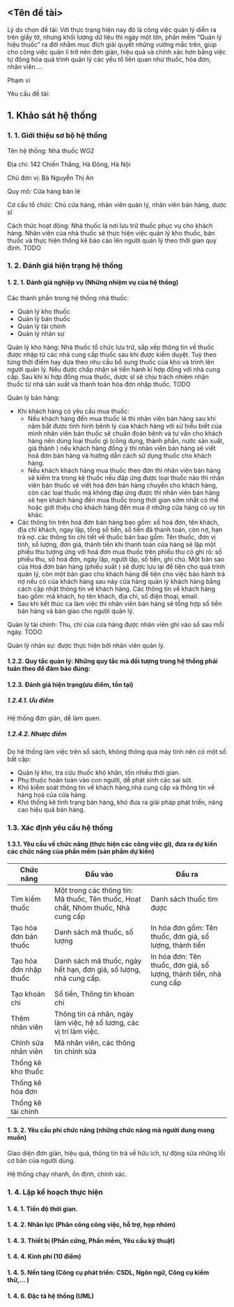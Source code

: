 ## <Tên đề tài>



Lý do chọn đề tài: Với thực trạng hiện nay đó là công việc quản lý diễn ra trên giấy tờ, nhưng khối lượng dữ liệu thì ngày một lớn, phần mềm “Quản lý hiệu thuốc” ra đời nhằm mục đích giải quyết những vướng mắc trên, giúp cho công việc quản lí trở nên đơn giản, hiệu quả và chính xác hơn bằng việc tự động hóa quá trình quản lý các yếu tố liên quan như thuốc, hóa đơn, nhân viên…. 

Phạm vi

Yêu cầu đề tài: 



## 1. Khảo sát hệ thống

### 1. 1. Giới thiệu sơ bộ hệ thống

Tên hệ thống: Nhà thuốc WG2

Địa chỉ: 142 Chiến Thắng, Hà Đông, Hà Nội

Chủ đơn vị: Bà Nguyễn Thị An

Quy mô: Cửa hàng bán lẻ

Cơ cấu tổ chức: Chủ cửa hàng, nhân viên quản lý, nhân viên bán hàng, dược sĩ

Cách thức hoạt động: Nhà thuốc là nơi lưu trữ thuốc phục vụ cho khách hàng. Nhân viên của nhà thuốc sẽ thực hiện việc quản lý kho thuốc, bán thuốc và thực hiện thống kê báo cáo lên người quản lý theo thời gian quy định. TODO

### 1. 2. Đánh giá hiện trạng hệ thống

#### 1. 2. 1. Đánh giá nghiệp vụ (Những nhiệm vụ của hệ thống)

Các thành phần trong hệ thống nhà thuốc: 

- Quản lý kho thuốc
- Quản lý bán thuốc
- Quản lý tài chính
- Quản lý nhân sự

Quản lý kho hàng: Nhà thuốc tổ chức lưu trữ, sắp xếp thông tin về thuốc được nhập từ các nhà cung cấp thuốc sau khi được kiểm duyệt. Tuỳ theo từng thời điểm hay dựa theo nhu cầu bổ sung thuốc của kho và trình lên người quản lý. Nếu được chấp nhận sẽ tiến hành kí hợp đồng với nhà cung cấp. Sau khi kí hợp đồng mua thuốc, dược sĩ sẽ chịu trách nhiệm nhận thuốc từ nhà sản xuất và thanh toán hóa đơn nhập thuốc. TODO

Quản lý bán hàng: 

- Khi khách hàng có yêu cầu mua thuốc: 
  - Nếu khách hàng đến mua thuốc lẻ thì nhân viên bán hàng sau khi năm bắt được tình hình bênh lý của khách hàng với sử hiểu biết của mình nhân viên bán thuốc sẽ chuẩn đoán bệnh và tư vấn cho khách hàng nên dùng loại thuốc gì (công dụng, thành phần, nước sản xuất, giá thành ) nếu khách hàng đồng ý thí nhân viên bán hàng sẽ viết hoá đơn bán hàng và hướng dẫn cách sử dụng thuốc cho khách hàng. 
  - Nếu khách khách hàng mua thuốc theo đơn thì nhân viên bán hàng sẽ kiểm tra trong kệ thuốc nếu đáp ứng được loại thuốc nào thì nhân viên bán thuốc sẽ viết hoá đơn bán hàng chuyển cho khách hàng, còn các loại thuốc mà không đáp ứng được thì nhân viên bán hàng sẽ hẹn khách hàng đến mua thuốc trong thời gian sớm nhất có thể hoặc giới thiệu cho khách hàng đến mua ở những cửa hàng có uy tín khác. 
- Các thông tin trên hoá đơn bán hàng bao gồm: số hoá đơn, tên khách, địa chỉ khách, ngay lập, tổng số tiền, số tiền đã thanh toán, còn nợ, hạn trả nợ. các thông tin chi tiết về thuốc bán bao gồm: Tên thuốc, đơn vị tính, số lượng, đơn giá, thành tiền khi thanh toán cửa hàng sẽ lập một phiếu thu tương ứng với hoá đơn mua thuốc trên phiếu thu có ghi rõ: số phiếu thu, số hoá đơn, ngày lập, người lập, số tiền, ghi chú. Một bản sao của Hoá đơn bán hàng (phiếu xuất ) sẽ được lưu lại để tiện cho quá trình quản lý, còn một bản giao cho khách hàng để tiện cho việc bảo hành trả nợ nếu có của khách hàng sau này cửa hàng quản lý khách hàng bằng cách cập nhật thông tin về khách hàng. Các thông tin về khách hàng bao gồm: mã khách, họ tên khách, địa chỉ, số điện thoại, email. 
- Sau khi kết thúc ca làm việc thì nhân viên bán hàng sẽ tổng hợp số tiền bán hàng và bàn giao cho người quản lý. 

Quản lý tài chính: Thu, chi của cửa hàng được nhân viên ghi vào sổ sau mỗi ngày. TODO

Quản lý nhân sự: được thực hiện bởi nhân viên quản lý. 

#### 1.2.2. Quy tắc quản lý: Những quy tắc mà đối tượng trong hệ thống phải tuân theo để đảm bảo đúng: 



#### 1.2.3. Đánh giá hiện trạng(ưu điểm, tồn tại)

##### 1.2.4.1. Ưu điểm

Hệ thống đơn giản, dễ làm quen. 

##### 1.2.4.2. Nhược điểm

Do hệ thống làm việc trên sổ sách, không thông qua máy tính nên có một số bất cập: 

- Quản lý kho, tra cứu thuốc khó khăn, tốn nhiều thời gian.
- Phụ thuộc hoàn toàn vào con người, dễ phát sinh các sai sót.
- Khó kiểm soát thông tin về khách hàng,nhà cung cấp và thông tin về hàng hoá của cửa hàng.
- Khó thống kê tình trạng bán hàng, khó đưa ra giải pháp phát triển, nâng cao hiệu quả bán hàng.

### 1.3. Xác định yêu cầu hệ thống

#### 1.3.1. Yêu cầu về chức năng (thực hiện các công việc gì), đưa ra dự kiến các chức năng của phần mềm (sản phẩm dự kiến)

| Chức năng              | Đầu vào                                                      | Đầu ra                                                       |
| ---------------------- | ------------------------------------------------------------ | ------------------------------------------------------------ |
| Tìm kiếm thuốc         | Một trong các thông tin: Mã thuốc, Tên thuốc, Hoạt chất, Nhóm thuốc, Nhà cung cấp | Danh sách thuốc tìm được                                     |
| Tạo hóa đơn bán thuốc  | Danh sách mã thuốc, số lượng                                 | In hóa đơn gồm: Tên thuốc, đơn giá, số lượng, thành tiền     |
| Tạo hóa đơn nhập thuốc | Danh sách mã thuốc, ngày hết hạn, đơn giá, số lượng, nhà cung cấp. | In hóa đơn: Tên thuốc, đơn giá, số lượng, thành tiền, nhà cung cấp |
| Tạo khoản chi          | Số tiền, Thông tin khoản chi                                 |                                                              |
| Thêm nhân viên         | Thông tin cá nhân, ngày làm việc, hệ số lương, các vị trí làm việc. |                                                              |
| Chỉnh sửa nhân viên    | Mã nhân viên, các thông tin chỉnh sửa                        |                                                              |
| Thống kê kho thuốc     |                                                              |                                                              |
| Thống kê hóa đơn       |                                                              |                                                              |
| Thống kê tài chính     |                                                              |                                                              |

#### 1. 3. 2. Yêu cầu phi chức năng (những chức năng mà người dung mong muốn)

Giao diện đơn giản, hiệu quả, thông tin trả về hữu ích, tự động sửa những lỗi cơ bản của người dùng. 

Hệ thống chạy nhanh, ổn định, chính xác. 

### 1. 4. Lập kế hoạch thực hiện

#### 1. 4. 1. Tiến độ thời gian. 

#### 1. 4. 2. Nhân lực (Phân công công việc, hỗ trợ, họp nhóm)

#### 1. 4. 3. Thiết bị (Phần cứng, Phần mềm, Yêu cầu kỹ thuật)

#### 1. 4. 4. Kinh phí (10 điểm)

#### 1. 4. 5. Nền tảng (Công cụ phát triển: CSDL, Ngôn ngữ, Công cụ kiểm thử,... )

#### 1. 4. 6. Đặc tả hệ thống (UML)
